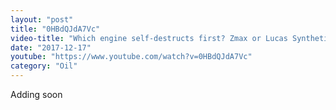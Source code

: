 ```yaml
---
layout: "post"
title: "0HBdQJdA7Vc"
video-title: "Which engine self-destructs first? Zmax or Lucas Synthetic?"
date: "2017-12-17"
youtube: "https://www.youtube.com/watch?v=0HBdQJdA7Vc"
category: "Oil"
---
```

<div class="space-y-1"><p class="text-gray-400">Adding soon</p></div>